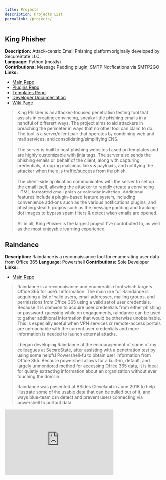 ```yaml
---
title: Projects
description: Projects List
permalink: /projects/
---
```


## King Phisher
**Description:** Attack-centric Email Phishing platform originally developed by SecureState LLC. <br />
**Language:** Python (mostly)<br />
**Contributions:** Message Padding plugin, SMTP Notifications via SMTP2GO <br />
**Links:** 
  - [Main Repo](https://github.com/securestate/king-phisher)
  - [Plugins Repo](https://github.com/securestate/king-phisher-plugins)
  - [Templates Repo](https://github.com/securestate/king-phisher-templates)
  - [Developer Documentation](https://king-phisher.readthedocs.io/en/latest)
  - [Wiki Page](https://github.com/securestate/king-phisher/wiki)


>King Phisher is an attacker-focused penetration testing tool that assists in creating convincing, sneaky little phishing emails in a handful of different ways. The project aims to aid attackers in breaching the perimeter in ways that no other tool can claim to do. The tool is a server/client pair that operates by combining web and mail services, and consolidating/simplifying DNS. <br /><br />
>The server is built to host phishing websites based on templates and are highly customizable with jinja tags. The server also sends the phishing emails on behalf of the client, along with capturing credentials, dropping malicious links & payloads, and notifying the attacker when there is traffic/success from the phish.<br /><br />
>The client-side application communicates with the server to set up the email itself, allowing the attacker to rapidly create a convincing HTML-formatted email phish or calendar invitation. Additional features include a plugin-based feature system, including convenience add-ons such as the various notifications plugins, and phishing/stealth plugins such as the message padding and tracking-dot images to bypass spam filters & detect when emails are opened. <br /><br />
>All in all, King Phisher is the largest project I've contributed to, as well as the most enjoyable learning experience.

## Raindance
**Description:** Raindance is a reconnaissance tool for enumerating user data from Office 365
**Language:** Powershell
**Contributions:** Sole Developer
**Links:**
  - [Main Repo](https://github.com/true-demon/Raindance)

> Raindance is a reconnaisance and enumeration tool which targets Office 365 for useful information. The main use for Raindance is acquiring a list of valid users, email addresses, mailing groups, and permissions from Office 365 using a valid set of user credentials. Because it is common to acquire user credentials from either phishing or password-guessing while on engagements, raindance can be used to gather additional information that would be otherwise unobtainable. This is especially useful when VPN services or remote-access portals are unreachable with the current user credentials and more information is needed to launch external attacks. <br/><br/>
> I began developing Raindance at the encouragement of some of my colleagues at SecureState, after assisting with a penetration test by using some helpful Powershell-fu to obtain user information from Office 365. Because powershell allows for a built-in, default, and largely unmonitored method for accessing Office 365 data, it is ideal for quietly extracting information about an organization without ever touching the domain. <br/><br/>
> Raindance was presented at BSides Cleveland in June 2018 to help illustrate some of the usable data that can be pulled out of it, and ways blue-team can detect and prevent users connecting via powershell to pull out data.
<iframe width="350" height="210" src="https://www.youtube.com/embed/VHPZ2YU351M" frameborder="0" allow="accelerometer; autoplay; encrypted-media; gyroscope; picture-in-picture" allowfullscreen></iframe> 
